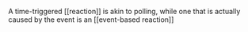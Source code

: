 A time-triggered [[reaction]] is akin to polling, while one that is actually caused by the event is an [[event-based reaction]]